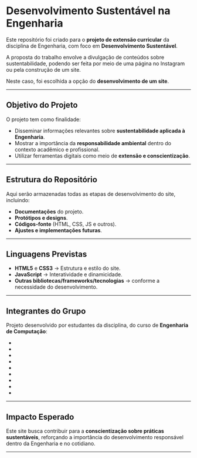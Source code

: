 # Desenvolvimento Sustentável na Engenharia  

Este repositório foi criado para o **projeto de extensão curricular** da disciplina de Engenharia, com foco em **Desenvolvimento Sustentável**.  

A proposta do trabalho envolve a divulgação de conteúdos sobre sustentabilidade, podendo ser feita por meio de uma página no Instagram ou pela construção de um site.  

Neste caso, foi escolhida a opção do **desenvolvimento de um site**.  

---

## Objetivo do Projeto  
O projeto tem como finalidade:  
- Disseminar informações relevantes sobre **sustentabilidade aplicada à Engenharia**.  
- Mostrar a importância da **responsabilidade ambiental** dentro do contexto acadêmico e profissional.  
- Utilizar ferramentas digitais como meio de **extensão e conscientização**.  

---

## Estrutura do Repositório  
Aqui serão armazenadas todas as etapas de desenvolvimento do site, incluindo:  
- **Documentações** do projeto.  
- **Protótipos e designs**.  
- **Códigos-fonte** (HTML, CSS, JS e outros).  
- **Ajustes e implementações futuras**.  

---

## Linguagens Previstas  
- **HTML5** e **CSS3** → Estrutura e estilo do site.  
- **JavaScript** → Interatividade e dinamicidade.  
- **Outras bibliotecas/frameworks/tecnologias** → conforme a necessidade do desenvolvimento.  

---

## Integrantes do Grupo  
Projeto desenvolvido por estudantes da disciplina, do curso de **Engenharia de Computação**:

-
-
-
- 
-
-
-
-
-

---

## Impacto Esperado  
Este site busca contribuir para a **conscientização sobre práticas sustentáveis**, reforçando a importância do desenvolvimento responsável dentro da Engenharia e no cotidiano.  

---